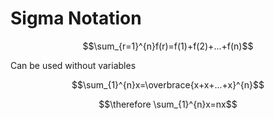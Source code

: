 # Sigma Notation

$$\sum_{r=1}^{n}f(r)=f(1)+f(2)+...+f(n)$$

Can be used without variables

$$\sum_{1}^{n}x=\overbrace{x+x+...+x}^{n}$$

$$\therefore \sum_{1}^{n}x=nx$$
